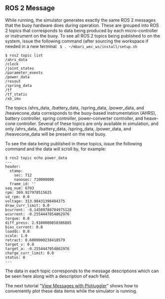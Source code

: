 ## ROS 2 Message

While running, the simulator generates exactly the same ROS 2 messages that the buoy hardware does during operation.  These are grouped into ROS 2 topics that corresponds to data being produced by each micro-controller or instrument on the buoy.  To see all ROS 2 topics being published to on the system, issue the following command (after sourcing the workspace if needed in a new terminal ``` $ . ~/mbari_wec_ws/install/setup.sh```

``` 
$ ros2 topic list 
/ahrs_data
/clock
/joint_states
/parameter_events
/power_data
/rosout
/spring_data
/tf
/tf_static
/xb_imu
```

The topics /ahrs_data, /battery_data, /spring_data, /power_data, and /heavecone_data corresponds to the buoy-based instrumentation (AHRS), battery controller, spring controller, power-converter controller, and heave-cone controller.  Several of these topics are only available in simulation, and only /ahrs_data, /battery_data, /spring_data, /power_data, and /heavecone_data will be present on the real buoy.


To see the data being published in these topics, issue the following command and the data will scroll by, for example:

```
$ ros2 topic echo power_data
---
header:
  stamp:
    sec: 712
    nanosec: 710000000
  frame_id: ''
seq_num: 6703
rpm: 369.927978515625
sd_rpm: 0.0
voltage: 313.98431396484375
draw_curr_limit: 0.0
bcurrent: -0.14509780704975128
wcurrent: -0.2554447054862976
torque: 0.0
diff_press: 2.9100000858306885
bias_current: 0.0
loaddc: 0.0
scale: 1.0
retract: 0.6000000238418579
target_v: 0.0
target_a: -0.2554447054862976
charge_curr_limit: 0.0
status: 0
---
```

The data in each topic corresponds to the message descriptions which can be seen here along with a description of each field.

The next tutorial "[View Messages with Plotjuggler](SimulatorOutputPlotjuggler.md)" shows how to conveniently plot these data items while the simulator is running.
